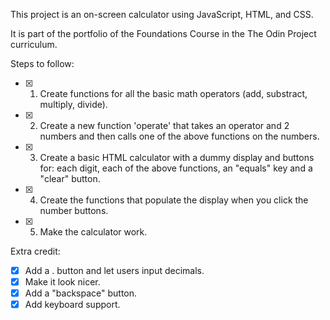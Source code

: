 This project is an on-screen calculator using JavaScript, HTML, and CSS.

It is part of the portfolio of the Foundations Course in the The Odin Project curriculum.

Steps to follow:

- [x] 1. Create functions for all the basic math operators (add, substract, multiply, divide).
- [x] 2. Create a new function 'operate' that takes an operator and 2 numbers and then calls one of the above functions on the numbers.
- [x] 3. Create a basic HTML calculator with a dummy display and buttons for: each digit, each of the above functions, an "equals" key and a "clear" button.
- [x] 4. Create the functions that populate the display when you click the number buttons.
- [x] 5. Make the calculator work.

Extra credit:

- [x] Add a . button and let users input decimals.
- [x] Make it look nicer.
- [x] Add a "backspace" button.
- [x] Add keyboard support.